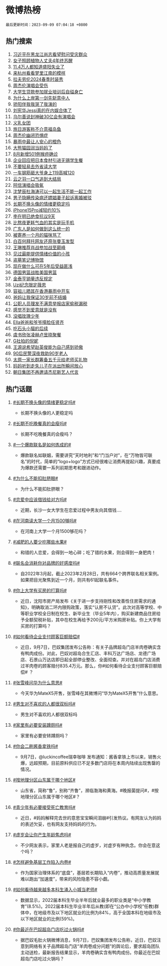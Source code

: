 # 微博热榜

`最后更新时间：2023-09-09 07:04:18 +0800`

## 热门搜索

1. [习近平在黑龙江尚志看望慰问受灾群众](https://m.weibo.cn/search?containerid=100103type%3D1%26t%3D10%26q%3D%23%E4%B9%A0%E8%BF%91%E5%B9%B3%E5%9C%A8%E9%BB%91%E9%BE%99%E6%B1%9F%E5%B0%9A%E5%BF%97%E7%9C%8B%E6%9C%9B%E6%85%B0%E9%97%AE%E5%8F%97%E7%81%BE%E7%BE%A4%E4%BC%97%23&stream_entry_id=51&isnewpage=1&extparam=seat%3D1%26stream_entry_id%3D51%26c_type%3D51%26dgr%3D0%26filter_type%3Drealtimehot%26cate%3D10103%26pos%3D0%26display_time%3D1694214256%26pre_seqid%3D1694214256165027229227)
1. [女子照顾植物人丈夫4年终苏醒](https://m.weibo.cn/search?containerid=100103type%3D1%26t%3D10%26q%3D%23%E5%A5%B3%E5%AD%90%E7%85%A7%E9%A1%BE%E6%A4%8D%E7%89%A9%E4%BA%BA%E4%B8%88%E5%A4%AB4%E5%B9%B4%E7%BB%88%E8%8B%8F%E9%86%92%23&stream_entry_id=31&isnewpage=1&extparam=seat%3D1%26flag%3D32768%26realpos%3D1%26c_type%3D31%26dgr%3D0%26band_rank%3D1%26cate%3D5001%26filter_type%3Drealtimehot%26stream_entry_id%3D31%26q%3D%2523%25E5%25A5%25B3%25E5%25AD%2590%25E7%2585%25A7%25E9%25A1%25BE%25E6%25A4%258D%25E7%2589%25A9%25E4%25BA%25BA%25E4%25B8%2588%25E5%25A4%25AB4%25E5%25B9%25B4%25E7%25BB%2588%25E8%258B%258F%25E9%2586%2592%2523%26pos%3D0%26lcate%3D5001%26display_time%3D1694214256%26pre_seqid%3D1694214256165027229227)
1. [11.4万人都知道盛阳失业了](https://m.weibo.cn/search?containerid=100103type%3D1%26t%3D10%26q%3D%2311.4%E4%B8%87%E4%BA%BA%E9%83%BD%E7%9F%A5%E9%81%93%E7%9B%9B%E9%98%B3%E5%A4%B1%E4%B8%9A%E4%BA%86%23&stream_entry_id=31&isnewpage=1&extparam=seat%3D1%26flag%3D0%26realpos%3D2%26c_type%3D31%26dgr%3D0%26band_rank%3D2%26cate%3D5001%26filter_type%3Drealtimehot%26stream_entry_id%3D31%26q%3D%252311.4%25E4%25B8%2587%25E4%25BA%25BA%25E9%2583%25BD%25E7%259F%25A5%25E9%2581%2593%25E7%259B%259B%25E9%2598%25B3%25E5%25A4%25B1%25E4%25B8%259A%25E4%25BA%2586%2523%26pos%3D1%26lcate%3D5001%26display_time%3D1694214256%26pre_seqid%3D1694214256165027229227)
1. [来杭州看看梦里江南的模样](https://m.weibo.cn/search?containerid=100103type%3D1%26t%3D10%26q%3D%23%E6%9D%A5%E6%9D%AD%E5%B7%9E%E7%9C%8B%E7%9C%8B%E6%A2%A6%E9%87%8C%E6%B1%9F%E5%8D%97%E7%9A%84%E6%A8%A1%E6%A0%B7%23&stream_entry_id=31&isnewpage=1&extparam=seat%3D1%26flag%3D0%26realpos%3D3%26c_type%3D31%26dgr%3D0%26band_rank%3D3%26cate%3D5001%26filter_type%3Drealtimehot%26stream_entry_id%3D31%26q%3D%2523%25E6%259D%25A5%25E6%259D%25AD%25E5%25B7%259E%25E7%259C%258B%25E7%259C%258B%25E6%25A2%25A6%25E9%2587%258C%25E6%25B1%259F%25E5%258D%2597%25E7%259A%2584%25E6%25A8%25A1%25E6%25A0%25B7%2523%26pos%3D2%26lcate%3D5001%26display_time%3D1694214256%26pre_seqid%3D1694214256165027229227)
1. [拉夫劳伦2024春季时装秀](https://m.weibo.cn/search?containerid=100103type%3D1%26t%3D10%26q%3D%23%E6%8B%89%E5%A4%AB%E5%8A%B3%E4%BC%A62024%E6%98%A5%E5%AD%A3%E6%97%B6%E8%A3%85%E7%A7%80%23&stream_entry_id=31&isnewpage=1&extparam=seat%3D1%26stream_entry_id%3D31%26c_type%3D31%26dgr%3D0%26band_rank%3D4%26cate%3D5001%26topic_ad%3D1%26lcate%3D5001%26filter_type%3Drealtimehot%26adid%3D202672%26pos%3D3%26q%3D%2523%25E6%258B%2589%25E5%25A4%25AB%25E5%258A%25B3%25E4%25BC%25A62024%25E6%2598%25A5%25E5%25AD%25A3%25E6%2597%25B6%25E8%25A3%2585%25E7%25A7%2580%2523%26is_ad_pos%3D1%26display_time%3D1694214256%26pre_seqid%3D1694214256165027229227)
1. [周杰伦演唱会受伤](https://m.weibo.cn/search?containerid=100103type%3D1%26t%3D10%26q%3D%23%E5%91%A8%E6%9D%B0%E4%BC%A6%E6%BC%94%E5%94%B1%E4%BC%9A%E5%8F%97%E4%BC%A4%23&stream_entry_id=31&isnewpage=1&extparam=seat%3D1%26flag%3D16%26realpos%3D4%26c_type%3D31%26dgr%3D0%26band_rank%3D4%26cate%3D5001%26filter_type%3Drealtimehot%26stream_entry_id%3D31%26q%3D%2523%25E5%2591%25A8%25E6%259D%25B0%25E4%25BC%25A6%25E6%25BC%2594%25E5%2594%25B1%25E4%25BC%259A%25E5%258F%2597%25E4%25BC%25A4%2523%26pos%3D4%26lcate%3D5001%26display_time%3D1694214256%26pre_seqid%3D1694214256165027229227)
1. [大学生贷款参加就业培训后自缢身亡](https://m.weibo.cn/search?containerid=100103type%3D1%26t%3D10%26q%3D%23%E5%A4%A7%E5%AD%A6%E7%94%9F%E8%B4%B7%E6%AC%BE%E5%8F%82%E5%8A%A0%E5%B0%B1%E4%B8%9A%E5%9F%B9%E8%AE%AD%E5%90%8E%E8%87%AA%E7%BC%A2%E8%BA%AB%E4%BA%A1%23&stream_entry_id=31&isnewpage=1&extparam=seat%3D1%26flag%3D2%26realpos%3D5%26c_type%3D31%26dgr%3D0%26band_rank%3D5%26cate%3D5001%26filter_type%3Drealtimehot%26stream_entry_id%3D31%26q%3D%2523%25E5%25A4%25A7%25E5%25AD%25A6%25E7%2594%259F%25E8%25B4%25B7%25E6%25AC%25BE%25E5%258F%2582%25E5%258A%25A0%25E5%25B0%25B1%25E4%25B8%259A%25E5%259F%25B9%25E8%25AE%25AD%25E5%2590%258E%25E8%2587%25AA%25E7%25BC%25A2%25E8%25BA%25AB%25E4%25BA%25A1%2523%26pos%3D5%26lcate%3D5001%26display_time%3D1694214256%26pre_seqid%3D1694214256165027229227)
1. [为什么上岸第一剑先斩意中人](https://m.weibo.cn/search?containerid=100103type%3D1%26t%3D10%26q%3D%23%E4%B8%BA%E4%BB%80%E4%B9%88%E4%B8%8A%E5%B2%B8%E7%AC%AC%E4%B8%80%E5%89%91%E5%85%88%E6%96%A9%E6%84%8F%E4%B8%AD%E4%BA%BA%23&stream_entry_id=31&isnewpage=1&extparam=seat%3D1%26flag%3D0%26realpos%3D6%26c_type%3D31%26dgr%3D0%26band_rank%3D6%26cate%3D5001%26filter_type%3Drealtimehot%26stream_entry_id%3D31%26q%3D%2523%25E4%25B8%25BA%25E4%25BB%2580%25E4%25B9%2588%25E4%25B8%258A%25E5%25B2%25B8%25E7%25AC%25AC%25E4%25B8%2580%25E5%2589%2591%25E5%2585%2588%25E6%2596%25A9%25E6%2584%258F%25E4%25B8%25AD%25E4%25BA%25BA%2523%26pos%3D6%26lcate%3D5001%26display_time%3D1694214256%26pre_seqid%3D1694214256165027229227)
1. [骄阳伴我我哭了我演的](https://m.weibo.cn/search?containerid=100103type%3D1%26t%3D10%26q%3D%23%E9%AA%84%E9%98%B3%E4%BC%B4%E6%88%91%E6%88%91%E5%93%AD%E4%BA%86%E6%88%91%E6%BC%94%E7%9A%84%23&stream_entry_id=31&isnewpage=1&extparam=seat%3D1%26flag%3D0%26realpos%3D7%26c_type%3D31%26dgr%3D0%26band_rank%3D7%26cate%3D5001%26filter_type%3Drealtimehot%26stream_entry_id%3D31%26q%3D%2523%25E9%25AA%2584%25E9%2598%25B3%25E4%25BC%25B4%25E6%2588%2591%25E6%2588%2591%25E5%2593%25AD%25E4%25BA%2586%25E6%2588%2591%25E6%25BC%2594%25E7%259A%2584%2523%26pos%3D7%26lcate%3D5001%26display_time%3D1694214256%26pre_seqid%3D1694214256165027229227)
1. [刘宪华Jessi真的在内娱合体了](https://m.weibo.cn/search?containerid=100103type%3D1%26t%3D10%26q%3D%23%E5%88%98%E5%AE%AA%E5%8D%8EJessi%E7%9C%9F%E7%9A%84%E5%9C%A8%E5%86%85%E5%A8%B1%E5%90%88%E4%BD%93%E4%BA%86%23&stream_entry_id=31&isnewpage=1&extparam=seat%3D1%26flag%3D0%26realpos%3D8%26c_type%3D31%26dgr%3D0%26band_rank%3D8%26cate%3D5001%26filter_type%3Drealtimehot%26stream_entry_id%3D31%26q%3D%2523%25E5%2588%2598%25E5%25AE%25AA%25E5%258D%258EJessi%25E7%259C%259F%25E7%259A%2584%25E5%259C%25A8%25E5%2586%2585%25E5%25A8%25B1%25E5%2590%2588%25E4%25BD%2593%25E4%25BA%2586%2523%26pos%3D8%26lcate%3D5001%26display_time%3D1694214256%26pre_seqid%3D1694214256165027229227)
1. [乌尔善说封神破30亿会有演唱会](https://m.weibo.cn/search?containerid=100103type%3D1%26t%3D10%26q%3D%23%E4%B9%8C%E5%B0%94%E5%96%84%E8%AF%B4%E5%B0%81%E7%A5%9E%E7%A0%B430%E4%BA%BF%E4%BC%9A%E6%9C%89%E6%BC%94%E5%94%B1%E4%BC%9A%23&stream_entry_id=31&isnewpage=1&extparam=seat%3D1%26flag%3D0%26realpos%3D9%26c_type%3D31%26dgr%3D0%26band_rank%3D9%26cate%3D5001%26filter_type%3Drealtimehot%26stream_entry_id%3D31%26q%3D%2523%25E4%25B9%258C%25E5%25B0%2594%25E5%2596%2584%25E8%25AF%25B4%25E5%25B0%2581%25E7%25A5%259E%25E7%25A0%25B430%25E4%25BA%25BF%25E4%25BC%259A%25E6%259C%2589%25E6%25BC%2594%25E5%2594%25B1%25E4%25BC%259A%2523%26pos%3D9%26lcate%3D5001%26display_time%3D1694214256%26pre_seqid%3D1694214256165027229227)
1. [义乳女团](https://m.weibo.cn/search?containerid=100103type%3D1%26t%3D10%26q%3D%E4%B9%89%E4%B9%B3%E5%A5%B3%E5%9B%A2&stream_entry_id=31&isnewpage=1&extparam=seat%3D1%26flag%3D0%26realpos%3D10%26c_type%3D31%26dgr%3D0%26band_rank%3D10%26cate%3D5001%26filter_type%3Drealtimehot%26stream_entry_id%3D31%26q%3D%25E4%25B9%2589%25E4%25B9%25B3%25E5%25A5%25B3%25E5%259B%25A2%26pos%3D10%26lcate%3D5001%26display_time%3D1694214256%26pre_seqid%3D1694214256165027229227)
1. [旅日游客称不介意福岛鱼](https://m.weibo.cn/search?containerid=100103type%3D1%26t%3D10%26q%3D%23%E6%97%85%E6%97%A5%E6%B8%B8%E5%AE%A2%E7%A7%B0%E4%B8%8D%E4%BB%8B%E6%84%8F%E7%A6%8F%E5%B2%9B%E9%B1%BC%23&stream_entry_id=31&isnewpage=1&extparam=seat%3D1%26flag%3D2%26realpos%3D11%26c_type%3D31%26dgr%3D0%26band_rank%3D11%26cate%3D5001%26filter_type%3Drealtimehot%26stream_entry_id%3D31%26q%3D%2523%25E6%2597%2585%25E6%2597%25A5%25E6%25B8%25B8%25E5%25AE%25A2%25E7%25A7%25B0%25E4%25B8%258D%25E4%25BB%258B%25E6%2584%258F%25E7%25A6%258F%25E5%25B2%259B%25E9%25B1%25BC%2523%26pos%3D11%26lcate%3D5001%26display_time%3D1694214256%26pre_seqid%3D1694214256165027229227)
1. [周杰伦幽闭恐惧症](https://m.weibo.cn/search?containerid=100103type%3D1%26t%3D10%26q%3D%E5%91%A8%E6%9D%B0%E4%BC%A6%E5%B9%BD%E9%97%AD%E6%81%90%E6%83%A7%E7%97%87&stream_entry_id=31&isnewpage=1&extparam=seat%3D1%26flag%3D0%26realpos%3D12%26c_type%3D31%26dgr%3D0%26band_rank%3D12%26cate%3D5001%26filter_type%3Drealtimehot%26stream_entry_id%3D31%26q%3D%25E5%2591%25A8%25E6%259D%25B0%25E4%25BC%25A6%25E5%25B9%25BD%25E9%2597%25AD%25E6%2581%2590%25E6%2583%25A7%25E7%2597%2587%26pos%3D12%26lcate%3D5001%26display_time%3D1694214256%26pre_seqid%3D1694214256165027229227)
1. [暴雨中最让人安心的橙色](https://m.weibo.cn/search?containerid=100103type%3D1%26t%3D10%26q%3D%23%E6%9A%B4%E9%9B%A8%E4%B8%AD%E6%9C%80%E8%AE%A9%E4%BA%BA%E5%AE%89%E5%BF%83%E7%9A%84%E6%A9%99%E8%89%B2%23&stream_entry_id=31&isnewpage=1&extparam=seat%3D1%26flag%3D32768%26realpos%3D13%26c_type%3D31%26dgr%3D0%26band_rank%3D13%26cate%3D5001%26filter_type%3Drealtimehot%26stream_entry_id%3D31%26q%3D%2523%25E6%259A%25B4%25E9%259B%25A8%25E4%25B8%25AD%25E6%259C%2580%25E8%25AE%25A9%25E4%25BA%25BA%25E5%25AE%2589%25E5%25BF%2583%25E7%259A%2584%25E6%25A9%2599%25E8%2589%25B2%2523%26pos%3D13%26lcate%3D5001%26display_time%3D1694214256%26pre_seqid%3D1694214256165027229227)
1. [大熊猫园润当妈妈了](https://m.weibo.cn/search?containerid=100103type%3D1%26t%3D10%26q%3D%23%E5%A4%A7%E7%86%8A%E7%8C%AB%E5%9B%AD%E6%B6%A6%E5%BD%93%E5%A6%88%E5%A6%88%E4%BA%86%23&stream_entry_id=31&isnewpage=1&extparam=seat%3D1%26flag%3D0%26realpos%3D14%26c_type%3D31%26dgr%3D0%26band_rank%3D14%26cate%3D5001%26filter_type%3Drealtimehot%26stream_entry_id%3D31%26q%3D%2523%25E5%25A4%25A7%25E7%2586%258A%25E7%258C%25AB%25E5%259B%25AD%25E6%25B6%25A6%25E5%25BD%2593%25E5%25A6%2588%25E5%25A6%2588%25E4%25BA%2586%2523%26pos%3D14%26lcate%3D5001%26display_time%3D1694214256%26pre_seqid%3D1694214256165027229227)
1. [8月新增501例猴痘确诊](https://m.weibo.cn/search?containerid=100103type%3D1%26t%3D10%26q%3D%238%E6%9C%88%E6%96%B0%E5%A2%9E501%E4%BE%8B%E7%8C%B4%E7%97%98%E7%A1%AE%E8%AF%8A%23&stream_entry_id=31&isnewpage=1&extparam=seat%3D1%26flag%3D0%26realpos%3D15%26c_type%3D31%26dgr%3D0%26band_rank%3D15%26cate%3D5001%26filter_type%3Drealtimehot%26stream_entry_id%3D31%26q%3D%25238%25E6%259C%2588%25E6%2596%25B0%25E5%25A2%259E501%25E4%25BE%258B%25E7%258C%25B4%25E7%2597%2598%25E7%25A1%25AE%25E8%25AF%258A%2523%26pos%3D15%26lcate%3D5001%26display_time%3D1694214256%26pre_seqid%3D1694214256165027229227)
1. [企业回应把日本食材引进无锡学生餐](https://m.weibo.cn/search?containerid=100103type%3D1%26t%3D10%26q%3D%23%E4%BC%81%E4%B8%9A%E5%9B%9E%E5%BA%94%E6%8A%8A%E6%97%A5%E6%9C%AC%E9%A3%9F%E6%9D%90%E5%BC%95%E8%BF%9B%E6%97%A0%E9%94%A1%E5%AD%A6%E7%94%9F%E9%A4%90%23&stream_entry_id=31&isnewpage=1&extparam=seat%3D1%26flag%3D0%26realpos%3D16%26c_type%3D31%26dgr%3D0%26band_rank%3D16%26cate%3D5001%26filter_type%3Drealtimehot%26stream_entry_id%3D31%26q%3D%2523%25E4%25BC%2581%25E4%25B8%259A%25E5%259B%259E%25E5%25BA%2594%25E6%258A%258A%25E6%2597%25A5%25E6%259C%25AC%25E9%25A3%259F%25E6%259D%2590%25E5%25BC%2595%25E8%25BF%259B%25E6%2597%25A0%25E9%2594%25A1%25E5%25AD%25A6%25E7%2594%259F%25E9%25A4%2590%2523%26pos%3D16%26lcate%3D5001%26display_time%3D1694214256%26pre_seqid%3D1694214256165027229227)
1. [不要轻易去外省读大学](https://m.weibo.cn/search?containerid=100103type%3D1%26t%3D10%26q%3D%23%E4%B8%8D%E8%A6%81%E8%BD%BB%E6%98%93%E5%8E%BB%E5%A4%96%E7%9C%81%E8%AF%BB%E5%A4%A7%E5%AD%A6%23&stream_entry_id=31&isnewpage=1&extparam=seat%3D1%26flag%3D0%26realpos%3D17%26c_type%3D31%26dgr%3D0%26band_rank%3D17%26cate%3D5001%26filter_type%3Drealtimehot%26stream_entry_id%3D31%26q%3D%2523%25E4%25B8%258D%25E8%25A6%2581%25E8%25BD%25BB%25E6%2598%2593%25E5%258E%25BB%25E5%25A4%2596%25E7%259C%2581%25E8%25AF%25BB%25E5%25A4%25A7%25E5%25AD%25A6%2523%26pos%3D17%26lcate%3D5001%26display_time%3D1694214256%26pre_seqid%3D1694214256165027229227)
1. [一车钢筋砸大爷身上119高喊120](https://m.weibo.cn/search?containerid=100103type%3D1%26t%3D10%26q%3D%23%E4%B8%80%E8%BD%A6%E9%92%A2%E7%AD%8B%E7%A0%B8%E5%A4%A7%E7%88%B7%E8%BA%AB%E4%B8%8A119%E9%AB%98%E5%96%8A120%23&stream_entry_id=31&isnewpage=1&extparam=seat%3D1%26flag%3D32768%26realpos%3D18%26c_type%3D31%26dgr%3D0%26band_rank%3D18%26cate%3D5001%26filter_type%3Drealtimehot%26stream_entry_id%3D31%26q%3D%2523%25E4%25B8%2580%25E8%25BD%25A6%25E9%2592%25A2%25E7%25AD%258B%25E7%25A0%25B8%25E5%25A4%25A7%25E7%2588%25B7%25E8%25BA%25AB%25E4%25B8%258A119%25E9%25AB%2598%25E5%2596%258A120%2523%26pos%3D18%26lcate%3D5001%26display_time%3D1694214256%26pre_seqid%3D1694214256165027229227)
1. [云之羽一口气追到大结局](https://m.weibo.cn/search?containerid=100103type%3D1%26t%3D10%26q%3D%23%E4%BA%91%E4%B9%8B%E7%BE%BD%E4%B8%80%E5%8F%A3%E6%B0%94%E8%BF%BD%E5%88%B0%E5%A4%A7%E7%BB%93%E5%B1%80%23&stream_entry_id=31&isnewpage=1&extparam=seat%3D1%26flag%3D0%26realpos%3D19%26c_type%3D31%26dgr%3D0%26band_rank%3D19%26cate%3D5001%26filter_type%3Drealtimehot%26stream_entry_id%3D31%26q%3D%2523%25E4%25BA%2591%25E4%25B9%258B%25E7%25BE%25BD%25E4%25B8%2580%25E5%258F%25A3%25E6%25B0%2594%25E8%25BF%25BD%25E5%2588%25B0%25E5%25A4%25A7%25E7%25BB%2593%25E5%25B1%2580%2523%26pos%3D19%26lcate%3D5001%26display_time%3D1694214256%26pre_seqid%3D1694214256165027229227)
1. [阿信演唱会吸氧](https://m.weibo.cn/search?containerid=100103type%3D1%26t%3D10%26q%3D%23%E9%98%BF%E4%BF%A1%E6%BC%94%E5%94%B1%E4%BC%9A%E5%90%B8%E6%B0%A7%23&stream_entry_id=31&isnewpage=1&extparam=seat%3D1%26flag%3D0%26realpos%3D20%26c_type%3D31%26dgr%3D0%26band_rank%3D20%26cate%3D5001%26filter_type%3Drealtimehot%26stream_entry_id%3D31%26q%3D%2523%25E9%2598%25BF%25E4%25BF%25A1%25E6%25BC%2594%25E5%2594%25B1%25E4%25BC%259A%25E5%2590%25B8%25E6%25B0%25A7%2523%26pos%3D20%26lcate%3D5001%26display_time%3D1694214256%26pre_seqid%3D1694214256165027229227)
1. [沈梦辰杜海涛可以一起生活不能一起工作](https://m.weibo.cn/search?containerid=100103type%3D1%26t%3D10%26q%3D%23%E6%B2%88%E6%A2%A6%E8%BE%B0%E6%9D%9C%E6%B5%B7%E6%B6%9B%E5%8F%AF%E4%BB%A5%E4%B8%80%E8%B5%B7%E7%94%9F%E6%B4%BB%E4%B8%8D%E8%83%BD%E4%B8%80%E8%B5%B7%E5%B7%A5%E4%BD%9C%23&stream_entry_id=31&isnewpage=1&extparam=seat%3D1%26flag%3D2%26realpos%3D21%26c_type%3D31%26dgr%3D0%26band_rank%3D21%26cate%3D5001%26filter_type%3Drealtimehot%26stream_entry_id%3D31%26q%3D%2523%25E6%25B2%2588%25E6%25A2%25A6%25E8%25BE%25B0%25E6%259D%259C%25E6%25B5%25B7%25E6%25B6%259B%25E5%258F%25AF%25E4%25BB%25A5%25E4%25B8%2580%25E8%25B5%25B7%25E7%2594%259F%25E6%25B4%25BB%25E4%25B8%258D%25E8%2583%25BD%25E4%25B8%2580%25E8%25B5%25B7%25E5%25B7%25A5%25E4%25BD%259C%2523%26pos%3D21%26lcate%3D5001%26display_time%3D1694214256%26pre_seqid%3D1694214256165027229227)
1. [男子隐瞒传染病还嫖娼妻子起诉离婚被驳](https://m.weibo.cn/search?containerid=100103type%3D1%26t%3D10%26q%3D%23%E7%94%B7%E5%AD%90%E9%9A%90%E7%9E%92%E4%BC%A0%E6%9F%93%E7%97%85%E8%BF%98%E5%AB%96%E5%A8%BC%E5%A6%BB%E5%AD%90%E8%B5%B7%E8%AF%89%E7%A6%BB%E5%A9%9A%E8%A2%AB%E9%A9%B3%23&stream_entry_id=31&isnewpage=1&extparam=seat%3D1%26flag%3D0%26realpos%3D22%26c_type%3D31%26dgr%3D0%26band_rank%3D22%26cate%3D5001%26filter_type%3Drealtimehot%26stream_entry_id%3D31%26q%3D%2523%25E7%2594%25B7%25E5%25AD%2590%25E9%259A%2590%25E7%259E%2592%25E4%25BC%25A0%25E6%259F%2593%25E7%2597%2585%25E8%25BF%2598%25E5%25AB%2596%25E5%25A8%25BC%25E5%25A6%25BB%25E5%25AD%2590%25E8%25B5%25B7%25E8%25AF%2589%25E7%25A6%25BB%25E5%25A9%259A%25E8%25A2%25AB%25E9%25A9%25B3%2523%26pos%3D22%26lcate%3D5001%26display_time%3D1694214256%26pre_seqid%3D1694214256165027229227)
1. [长期不换头像的情绪更稳定吗](https://m.weibo.cn/search?containerid=100103type%3D1%26t%3D10%26q%3D%23%E9%95%BF%E6%9C%9F%E4%B8%8D%E6%8D%A2%E5%A4%B4%E5%83%8F%E7%9A%84%E6%83%85%E7%BB%AA%E6%9B%B4%E7%A8%B3%E5%AE%9A%E5%90%97%23&stream_entry_id=31&isnewpage=1&extparam=seat%3D1%26flag%3D0%26realpos%3D23%26c_type%3D31%26dgr%3D0%26band_rank%3D23%26cate%3D5001%26filter_type%3Drealtimehot%26stream_entry_id%3D31%26q%3D%2523%25E9%2595%25BF%25E6%259C%259F%25E4%25B8%258D%25E6%258D%25A2%25E5%25A4%25B4%25E5%2583%258F%25E7%259A%2584%25E6%2583%2585%25E7%25BB%25AA%25E6%259B%25B4%25E7%25A8%25B3%25E5%25AE%259A%25E5%2590%2597%2523%26pos%3D23%26lcate%3D5001%26display_time%3D1694214256%26pre_seqid%3D1694214256165027229227)
1. [iPhone15Pro减轻约10%](https://m.weibo.cn/search?containerid=100103type%3D1%26t%3D10%26q%3D%23iPhone15Pro%E5%87%8F%E8%BD%BB%E7%BA%A610%25%23&stream_entry_id=31&isnewpage=1&extparam=seat%3D1%26flag%3D0%26realpos%3D24%26c_type%3D31%26dgr%3D0%26band_rank%3D24%26cate%3D5001%26filter_type%3Drealtimehot%26stream_entry_id%3D31%26q%3D%2523iPhone15Pro%25E5%2587%258F%25E8%25BD%25BB%25E7%25BA%25A610%2525%2523%26pos%3D24%26lcate%3D5001%26display_time%3D1694214256%26pre_seqid%3D1694214256165027229227)
1. [李在明已绝食抗议9天](https://m.weibo.cn/search?containerid=100103type%3D1%26t%3D10%26q%3D%23%E6%9D%8E%E5%9C%A8%E6%98%8E%E5%B7%B2%E7%BB%9D%E9%A3%9F%E6%8A%97%E8%AE%AE9%E5%A4%A9%23&stream_entry_id=31&isnewpage=1&extparam=seat%3D1%26flag%3D0%26realpos%3D25%26c_type%3D31%26dgr%3D0%26band_rank%3D25%26cate%3D5001%26filter_type%3Drealtimehot%26stream_entry_id%3D31%26q%3D%2523%25E6%259D%258E%25E5%259C%25A8%25E6%2598%258E%25E5%25B7%25B2%25E7%25BB%259D%25E9%25A3%259F%25E6%258A%2597%25E8%25AE%25AE9%25E5%25A4%25A9%2523%26pos%3D25%26lcate%3D5001%26display_time%3D1694214256%26pre_seqid%3D1694214256165027229227)
1. [比熬夜更耗气血的其实是玩手机](https://m.weibo.cn/search?containerid=100103type%3D1%26t%3D10%26q%3D%23%E6%AF%94%E7%86%AC%E5%A4%9C%E6%9B%B4%E8%80%97%E6%B0%94%E8%A1%80%E7%9A%84%E5%85%B6%E5%AE%9E%E6%98%AF%E7%8E%A9%E6%89%8B%E6%9C%BA%23&stream_entry_id=31&isnewpage=1&extparam=seat%3D1%26flag%3D0%26realpos%3D26%26c_type%3D31%26dgr%3D0%26band_rank%3D26%26cate%3D5001%26filter_type%3Drealtimehot%26stream_entry_id%3D31%26q%3D%2523%25E6%25AF%2594%25E7%2586%25AC%25E5%25A4%259C%25E6%259B%25B4%25E8%2580%2597%25E6%25B0%2594%25E8%25A1%2580%25E7%259A%2584%25E5%2585%25B6%25E5%25AE%259E%25E6%2598%25AF%25E7%258E%25A9%25E6%2589%258B%25E6%259C%25BA%2523%26pos%3D26%26lcate%3D5001%26display_time%3D1694214256%26pre_seqid%3D1694214256165027229227)
1. [广东人是如何做到这么统一的](https://m.weibo.cn/search?containerid=100103type%3D1%26t%3D10%26q%3D%E5%B9%BF%E4%B8%9C%E4%BA%BA%E6%98%AF%E5%A6%82%E4%BD%95%E5%81%9A%E5%88%B0%E8%BF%99%E4%B9%88%E7%BB%9F%E4%B8%80%E7%9A%84&stream_entry_id=31&isnewpage=1&extparam=seat%3D1%26flag%3D0%26realpos%3D27%26c_type%3D31%26dgr%3D0%26band_rank%3D27%26cate%3D5001%26filter_type%3Drealtimehot%26stream_entry_id%3D31%26q%3D%25E5%25B9%25BF%25E4%25B8%259C%25E4%25BA%25BA%25E6%2598%25AF%25E5%25A6%2582%25E4%25BD%2595%25E5%2581%259A%25E5%2588%25B0%25E8%25BF%2599%25E4%25B9%2588%25E7%25BB%259F%25E4%25B8%2580%25E7%259A%2584%26pos%3D27%26lcate%3D5001%26display_time%3D1694214256%26pre_seqid%3D1694214256165027229227)
1. [被寄养一个月的猫咪骂了](https://m.weibo.cn/search?containerid=100103type%3D1%26t%3D10%26q%3D%E8%A2%AB%E5%AF%84%E5%85%BB%E4%B8%80%E4%B8%AA%E6%9C%88%E7%9A%84%E7%8C%AB%E5%92%AA%E9%AA%82%E4%BA%86&stream_entry_id=31&isnewpage=1&extparam=seat%3D1%26flag%3D0%26realpos%3D28%26c_type%3D31%26dgr%3D0%26band_rank%3D28%26cate%3D5001%26filter_type%3Drealtimehot%26stream_entry_id%3D31%26q%3D%25E8%25A2%25AB%25E5%25AF%2584%25E5%2585%25BB%25E4%25B8%2580%25E4%25B8%25AA%25E6%259C%2588%25E7%259A%2584%25E7%258C%25AB%25E5%2592%25AA%25E9%25AA%2582%25E4%25BA%2586%26pos%3D28%26lcate%3D5001%26display_time%3D1694214256%26pre_seqid%3D1694214256165027229227)
1. [白百何拜托网友还原张曼玉发型](https://m.weibo.cn/search?containerid=100103type%3D1%26t%3D10%26q%3D%23%E7%99%BD%E7%99%BE%E4%BD%95%E6%8B%9C%E6%89%98%E7%BD%91%E5%8F%8B%E8%BF%98%E5%8E%9F%E5%BC%A0%E6%9B%BC%E7%8E%89%E5%8F%91%E5%9E%8B%23&stream_entry_id=31&isnewpage=1&extparam=seat%3D1%26flag%3D0%26realpos%3D29%26c_type%3D31%26dgr%3D0%26band_rank%3D29%26cate%3D5001%26filter_type%3Drealtimehot%26stream_entry_id%3D31%26q%3D%2523%25E7%2599%25BD%25E7%2599%25BE%25E4%25BD%2595%25E6%258B%259C%25E6%2589%2598%25E7%25BD%2591%25E5%258F%258B%25E8%25BF%2598%25E5%258E%259F%25E5%25BC%25A0%25E6%259B%25BC%25E7%258E%2589%25E5%258F%2591%25E5%259E%258B%2523%26pos%3D29%26lcate%3D5001%26display_time%3D1694214256%26pre_seqid%3D1694214256165027229227)
1. [王琳推荐肖战参加战至巅峰](https://m.weibo.cn/search?containerid=100103type%3D1%26t%3D10%26q%3D%23%E7%8E%8B%E7%90%B3%E6%8E%A8%E8%8D%90%E8%82%96%E6%88%98%E5%8F%82%E5%8A%A0%E6%88%98%E8%87%B3%E5%B7%85%E5%B3%B0%23&stream_entry_id=31&isnewpage=1&extparam=seat%3D1%26flag%3D0%26realpos%3D30%26c_type%3D31%26dgr%3D0%26band_rank%3D30%26cate%3D5001%26filter_type%3Drealtimehot%26stream_entry_id%3D31%26q%3D%2523%25E7%258E%258B%25E7%2590%25B3%25E6%258E%25A8%25E8%258D%2590%25E8%2582%2596%25E6%2588%2598%25E5%258F%2582%25E5%258A%25A0%25E6%2588%2598%25E8%2587%25B3%25E5%25B7%2585%25E5%25B3%25B0%2523%26pos%3D30%26lcate%3D5001%26display_time%3D1694214256%26pre_seqid%3D1694214256165027229227)
1. [见过最能提供情绪价值的小孩](https://m.weibo.cn/search?containerid=100103type%3D1%26t%3D10%26q%3D%E8%A7%81%E8%BF%87%E6%9C%80%E8%83%BD%E6%8F%90%E4%BE%9B%E6%83%85%E7%BB%AA%E4%BB%B7%E5%80%BC%E7%9A%84%E5%B0%8F%E5%AD%A9&stream_entry_id=31&isnewpage=1&extparam=seat%3D1%26flag%3D1%26realpos%3D31%26c_type%3D31%26dgr%3D0%26band_rank%3D31%26cate%3D5001%26filter_type%3Drealtimehot%26stream_entry_id%3D31%26q%3D%25E8%25A7%2581%25E8%25BF%2587%25E6%259C%2580%25E8%2583%25BD%25E6%258F%2590%25E4%25BE%259B%25E6%2583%2585%25E7%25BB%25AA%25E4%25BB%25B7%25E5%2580%25BC%25E7%259A%2584%25E5%25B0%258F%25E5%25AD%25A9%26pos%3D31%26lcate%3D5001%26display_time%3D1694214256%26pre_seqid%3D1694214256165027229227)
1. [盗墓笔记博物馆](https://m.weibo.cn/search?containerid=100103type%3D1%26t%3D10%26q%3D%E7%9B%97%E5%A2%93%E7%AC%94%E8%AE%B0%E5%8D%9A%E7%89%A9%E9%A6%86&stream_entry_id=31&isnewpage=1&extparam=seat%3D1%26flag%3D1%26realpos%3D32%26c_type%3D31%26dgr%3D0%26band_rank%3D32%26cate%3D5001%26filter_type%3Drealtimehot%26stream_entry_id%3D31%26q%3D%25E7%259B%2597%25E5%25A2%2593%25E7%25AC%2594%25E8%25AE%25B0%25E5%258D%259A%25E7%2589%25A9%25E9%25A6%2586%26pos%3D32%26lcate%3D5001%26display_time%3D1694214256%26pre_seqid%3D1694214256165027229227)
1. [现在做什么可在5年后受益匪浅](https://m.weibo.cn/search?containerid=100103type%3D1%26t%3D10%26q%3D%E7%8E%B0%E5%9C%A8%E5%81%9A%E4%BB%80%E4%B9%88%E5%8F%AF%E5%9C%A85%E5%B9%B4%E5%90%8E%E5%8F%97%E7%9B%8A%E5%8C%AA%E6%B5%85&stream_entry_id=31&isnewpage=1&extparam=seat%3D1%26flag%3D0%26realpos%3D33%26c_type%3D31%26dgr%3D0%26band_rank%3D33%26cate%3D5001%26filter_type%3Drealtimehot%26stream_entry_id%3D31%26q%3D%25E7%258E%25B0%25E5%259C%25A8%25E5%2581%259A%25E4%25BB%2580%25E4%25B9%2588%25E5%258F%25AF%25E5%259C%25A85%25E5%25B9%25B4%25E5%2590%258E%25E5%258F%2597%25E7%259B%258A%25E5%258C%25AA%25E6%25B5%2585%26pos%3D33%26lcate%3D5001%26display_time%3D1694214256%26pre_seqid%3D1694214256165027229227)
1. [德国男篮战胜美国男篮](https://m.weibo.cn/search?containerid=100103type%3D1%26t%3D10%26q%3D%23%E5%BE%B7%E5%9B%BD%E7%94%B7%E7%AF%AE%E6%88%98%E8%83%9C%E7%BE%8E%E5%9B%BD%E7%94%B7%E7%AF%AE%23&stream_entry_id=31&isnewpage=1&extparam=seat%3D1%26flag%3D0%26realpos%3D34%26c_type%3D31%26dgr%3D0%26band_rank%3D34%26cate%3D5001%26filter_type%3Drealtimehot%26stream_entry_id%3D31%26q%3D%2523%25E5%25BE%25B7%25E5%259B%25BD%25E7%2594%25B7%25E7%25AF%25AE%25E6%2588%2598%25E8%2583%259C%25E7%25BE%258E%25E5%259B%25BD%25E7%2594%25B7%25E7%25AF%25AE%2523%26pos%3D34%26lcate%3D5001%26display_time%3D1694214256%26pre_seqid%3D1694214256165027229227)
1. [金泰亨销量违反规定](https://m.weibo.cn/search?containerid=100103type%3D1%26t%3D10%26q%3D%23%E9%87%91%E6%B3%B0%E4%BA%A8%E9%94%80%E9%87%8F%E8%BF%9D%E5%8F%8D%E8%A7%84%E5%AE%9A%23&stream_entry_id=31&isnewpage=1&extparam=seat%3D1%26flag%3D0%26realpos%3D35%26c_type%3D31%26dgr%3D0%26band_rank%3D35%26cate%3D5001%26filter_type%3Drealtimehot%26stream_entry_id%3D31%26q%3D%2523%25E9%2587%2591%25E6%25B3%25B0%25E4%25BA%25A8%25E9%2594%2580%25E9%2587%258F%25E8%25BF%259D%25E5%258F%258D%25E8%25A7%2584%25E5%25AE%259A%2523%26pos%3D35%26lcate%3D5001%26display_time%3D1694214256%26pre_seqid%3D1694214256165027229227)
1. [Uzi纪念限定薇恩](https://m.weibo.cn/search?containerid=100103type%3D1%26t%3D10%26q%3D%23Uzi%E7%BA%AA%E5%BF%B5%E9%99%90%E5%AE%9A%E8%96%87%E6%81%A9%23&stream_entry_id=31&isnewpage=1&extparam=seat%3D1%26flag%3D0%26realpos%3D36%26c_type%3D31%26dgr%3D0%26band_rank%3D36%26cate%3D5001%26filter_type%3Drealtimehot%26stream_entry_id%3D31%26q%3D%2523Uzi%25E7%25BA%25AA%25E5%25BF%25B5%25E9%2599%2590%25E5%25AE%259A%25E8%2596%2587%25E6%2581%25A9%2523%26pos%3D36%26lcate%3D5001%26display_time%3D1694214256%26pre_seqid%3D1694214256165027229227)
1. [容祖儿晒其在香港暴雨中开车](https://m.weibo.cn/search?containerid=100103type%3D1%26t%3D10%26q%3D%23%E5%AE%B9%E7%A5%96%E5%84%BF%E6%99%92%E5%85%B6%E5%9C%A8%E9%A6%99%E6%B8%AF%E6%9A%B4%E9%9B%A8%E4%B8%AD%E5%BC%80%E8%BD%A6%23&stream_entry_id=31&isnewpage=1&extparam=seat%3D1%26flag%3D0%26realpos%3D37%26c_type%3D31%26dgr%3D0%26band_rank%3D37%26cate%3D5001%26filter_type%3Drealtimehot%26stream_entry_id%3D31%26q%3D%2523%25E5%25AE%25B9%25E7%25A5%2596%25E5%2584%25BF%25E6%2599%2592%25E5%2585%25B6%25E5%259C%25A8%25E9%25A6%2599%25E6%25B8%25AF%25E6%259A%25B4%25E9%259B%25A8%25E4%25B8%25AD%25E5%25BC%2580%25E8%25BD%25A6%2523%26pos%3D37%26lcate%3D5001%26display_time%3D1694214256%26pre_seqid%3D1694214256165027229227)
1. [爸妈让我保证30岁前不结婚](https://m.weibo.cn/search?containerid=100103type%3D1%26t%3D10%26q%3D%23%E7%88%B8%E5%A6%88%E8%AE%A9%E6%88%91%E4%BF%9D%E8%AF%8130%E5%B2%81%E5%89%8D%E4%B8%8D%E7%BB%93%E5%A9%9A%23&stream_entry_id=31&isnewpage=1&extparam=seat%3D1%26flag%3D0%26realpos%3D38%26c_type%3D31%26dgr%3D0%26band_rank%3D38%26cate%3D5001%26filter_type%3Drealtimehot%26stream_entry_id%3D31%26q%3D%2523%25E7%2588%25B8%25E5%25A6%2588%25E8%25AE%25A9%25E6%2588%2591%25E4%25BF%259D%25E8%25AF%258130%25E5%25B2%2581%25E5%2589%258D%25E4%25B8%258D%25E7%25BB%2593%25E5%25A9%259A%2523%26pos%3D38%26lcate%3D5001%26display_time%3D1694214256%26pre_seqid%3D1694214256165027229227)
1. [公职人员理发不满意举报店家偷税漏税](https://m.weibo.cn/search?containerid=100103type%3D1%26t%3D10%26q%3D%23%E5%85%AC%E8%81%8C%E4%BA%BA%E5%91%98%E7%90%86%E5%8F%91%E4%B8%8D%E6%BB%A1%E6%84%8F%E4%B8%BE%E6%8A%A5%E5%BA%97%E5%AE%B6%E5%81%B7%E7%A8%8E%E6%BC%8F%E7%A8%8E%23&stream_entry_id=31&isnewpage=1&extparam=seat%3D1%26flag%3D1%26realpos%3D39%26c_type%3D31%26dgr%3D0%26band_rank%3D39%26cate%3D5001%26filter_type%3Drealtimehot%26stream_entry_id%3D31%26q%3D%2523%25E5%2585%25AC%25E8%2581%258C%25E4%25BA%25BA%25E5%2591%2598%25E7%2590%2586%25E5%258F%2591%25E4%25B8%258D%25E6%25BB%25A1%25E6%2584%258F%25E4%25B8%25BE%25E6%258A%25A5%25E5%25BA%2597%25E5%25AE%25B6%25E5%2581%25B7%25E7%25A8%258E%25E6%25BC%258F%25E7%25A8%258E%2523%26pos%3D39%26lcate%3D5001%26display_time%3D1694214256%26pre_seqid%3D1694214256165027229227)
1. [感觉不到爱意就是没有](https://m.weibo.cn/search?containerid=100103type%3D1%26t%3D10%26q%3D%E6%84%9F%E8%A7%89%E4%B8%8D%E5%88%B0%E7%88%B1%E6%84%8F%E5%B0%B1%E6%98%AF%E6%B2%A1%E6%9C%89&stream_entry_id=31&isnewpage=1&extparam=seat%3D1%26flag%3D0%26realpos%3D40%26c_type%3D31%26dgr%3D0%26band_rank%3D40%26cate%3D5001%26filter_type%3Drealtimehot%26stream_entry_id%3D31%26q%3D%25E6%2584%259F%25E8%25A7%2589%25E4%25B8%258D%25E5%2588%25B0%25E7%2588%25B1%25E6%2584%258F%25E5%25B0%25B1%25E6%2598%25AF%25E6%25B2%25A1%25E6%259C%2589%26pos%3D40%26lcate%3D5001%26display_time%3D1694214256%26pre_seqid%3D1694214256165027229227)
1. [没唱玫瑰少年](https://m.weibo.cn/search?containerid=100103type%3D1%26t%3D10%26q%3D%E6%B2%A1%E5%94%B1%E7%8E%AB%E7%91%B0%E5%B0%91%E5%B9%B4&stream_entry_id=31&isnewpage=1&extparam=seat%3D1%26flag%3D0%26realpos%3D41%26c_type%3D31%26dgr%3D0%26band_rank%3D41%26cate%3D5001%26filter_type%3Drealtimehot%26stream_entry_id%3D31%26q%3D%25E6%25B2%25A1%25E5%2594%25B1%25E7%258E%25AB%25E7%2591%25B0%25E5%25B0%2591%25E5%25B9%25B4%26pos%3D41%26lcate%3D5001%26display_time%3D1694214256%26pre_seqid%3D1694214256165027229227)
1. [Ella爸爸和爷爷撞脸任贤齐](https://m.weibo.cn/search?containerid=100103type%3D1%26t%3D10%26q%3D%23Ella%E7%88%B8%E7%88%B8%E5%92%8C%E7%88%B7%E7%88%B7%E6%92%9E%E8%84%B8%E4%BB%BB%E8%B4%A4%E9%BD%90%23&stream_entry_id=31&isnewpage=1&extparam=seat%3D1%26flag%3D0%26realpos%3D42%26c_type%3D31%26dgr%3D0%26band_rank%3D42%26cate%3D5001%26filter_type%3Drealtimehot%26stream_entry_id%3D31%26q%3D%2523Ella%25E7%2588%25B8%25E7%2588%25B8%25E5%2592%258C%25E7%2588%25B7%25E7%2588%25B7%25E6%2592%259E%25E8%2584%25B8%25E4%25BB%25BB%25E8%25B4%25A4%25E9%25BD%2590%2523%26pos%3D42%26lcate%3D5001%26display_time%3D1694214256%26pre_seqid%3D1694214256165027229227)
1. [吃石头小猫的后续](https://m.weibo.cn/search?containerid=100103type%3D1%26t%3D10%26q%3D%23%E5%90%83%E7%9F%B3%E5%A4%B4%E5%B0%8F%E7%8C%AB%E7%9A%84%E5%90%8E%E7%BB%AD%23&stream_entry_id=31&isnewpage=1&extparam=seat%3D1%26flag%3D0%26realpos%3D43%26c_type%3D31%26dgr%3D0%26band_rank%3D43%26cate%3D5001%26filter_type%3Drealtimehot%26stream_entry_id%3D31%26q%3D%2523%25E5%2590%2583%25E7%259F%25B3%25E5%25A4%25B4%25E5%25B0%258F%25E7%258C%25AB%25E7%259A%2584%25E5%2590%258E%25E7%25BB%25AD%2523%26pos%3D43%26lcate%3D5001%26display_time%3D1694214256%26pre_seqid%3D1694214256165027229227)
1. [虞书欣张凌赫卢昱晓聚餐](https://m.weibo.cn/search?containerid=100103type%3D1%26t%3D10%26q%3D%23%E8%99%9E%E4%B9%A6%E6%AC%A3%E5%BC%A0%E5%87%8C%E8%B5%AB%E5%8D%A2%E6%98%B1%E6%99%93%E8%81%9A%E9%A4%90%23&stream_entry_id=31&isnewpage=1&extparam=seat%3D1%26flag%3D0%26realpos%3D44%26c_type%3D31%26dgr%3D0%26band_rank%3D44%26cate%3D5001%26filter_type%3Drealtimehot%26stream_entry_id%3D31%26q%3D%2523%25E8%2599%259E%25E4%25B9%25A6%25E6%25AC%25A3%25E5%25BC%25A0%25E5%2587%258C%25E8%25B5%25AB%25E5%258D%25A2%25E6%2598%25B1%25E6%2599%2593%25E8%2581%259A%25E9%25A4%2590%2523%26pos%3D44%26lcate%3D5001%26display_time%3D1694214256%26pre_seqid%3D1694214256165027229227)
1. [G社拍的倪妮](https://m.weibo.cn/search?containerid=100103type%3D1%26t%3D10%26q%3D%23G%E7%A4%BE%E6%8B%8D%E7%9A%84%E5%80%AA%E5%A6%AE%23&stream_entry_id=31&isnewpage=1&extparam=seat%3D1%26flag%3D0%26realpos%3D45%26c_type%3D31%26dgr%3D0%26band_rank%3D45%26cate%3D5001%26filter_type%3Drealtimehot%26stream_entry_id%3D31%26q%3D%2523G%25E7%25A4%25BE%25E6%258B%258D%25E7%259A%2584%25E5%2580%25AA%25E5%25A6%25AE%2523%26pos%3D45%26lcate%3D5001%26display_time%3D1694214256%26pre_seqid%3D1694214256165027229227)
1. [王源说希望赵英俊能为自己感到骄傲](https://m.weibo.cn/search?containerid=100103type%3D1%26t%3D10%26q%3D%23%E7%8E%8B%E6%BA%90%E8%AF%B4%E5%B8%8C%E6%9C%9B%E8%B5%B5%E8%8B%B1%E4%BF%8A%E8%83%BD%E4%B8%BA%E8%87%AA%E5%B7%B1%E6%84%9F%E5%88%B0%E9%AA%84%E5%82%B2%23&stream_entry_id=31&isnewpage=1&extparam=seat%3D1%26flag%3D0%26realpos%3D46%26c_type%3D31%26dgr%3D0%26band_rank%3D46%26cate%3D5001%26filter_type%3Drealtimehot%26stream_entry_id%3D31%26q%3D%2523%25E7%258E%258B%25E6%25BA%2590%25E8%25AF%25B4%25E5%25B8%258C%25E6%259C%259B%25E8%25B5%25B5%25E8%258B%25B1%25E4%25BF%258A%25E8%2583%25BD%25E4%25B8%25BA%25E8%2587%25AA%25E5%25B7%25B1%25E6%2584%259F%25E5%2588%25B0%25E9%25AA%2584%25E5%2582%25B2%2523%26pos%3D46%26lcate%3D5001%26display_time%3D1694214256%26pre_seqid%3D1694214256165027229227)
1. [90后民警深夜救助90岁老人](https://m.weibo.cn/search?containerid=100103type%3D1%26t%3D10%26q%3D%2390%E5%90%8E%E6%B0%91%E8%AD%A6%E6%B7%B1%E5%A4%9C%E6%95%91%E5%8A%A990%E5%B2%81%E8%80%81%E4%BA%BA%23&stream_entry_id=31&isnewpage=1&extparam=seat%3D1%26flag%3D32768%26realpos%3D47%26c_type%3D31%26dgr%3D0%26band_rank%3D47%26cate%3D5001%26filter_type%3Drealtimehot%26stream_entry_id%3D31%26q%3D%252390%25E5%2590%258E%25E6%25B0%2591%25E8%25AD%25A6%25E6%25B7%25B1%25E5%25A4%259C%25E6%2595%2591%25E5%258A%25A990%25E5%25B2%2581%25E8%2580%2581%25E4%25BA%25BA%2523%26pos%3D47%26lcate%3D5001%26display_time%3D1694214256%26pre_seqid%3D1694214256165027229227)
1. [太原一家长群筹备五千元给老师买礼物](https://m.weibo.cn/search?containerid=100103type%3D1%26t%3D10%26q%3D%23%E5%A4%AA%E5%8E%9F%E4%B8%80%E5%AE%B6%E9%95%BF%E7%BE%A4%E7%AD%B9%E5%A4%87%E4%BA%94%E5%8D%83%E5%85%83%E7%BB%99%E8%80%81%E5%B8%88%E4%B9%B0%E7%A4%BC%E7%89%A9%23&stream_entry_id=31&isnewpage=1&extparam=seat%3D1%26flag%3D1%26realpos%3D48%26c_type%3D31%26dgr%3D0%26band_rank%3D48%26cate%3D5001%26filter_type%3Drealtimehot%26stream_entry_id%3D31%26q%3D%2523%25E5%25A4%25AA%25E5%258E%259F%25E4%25B8%2580%25E5%25AE%25B6%25E9%2595%25BF%25E7%25BE%25A4%25E7%25AD%25B9%25E5%25A4%2587%25E4%25BA%2594%25E5%258D%2583%25E5%2585%2583%25E7%25BB%2599%25E8%2580%2581%25E5%25B8%2588%25E4%25B9%25B0%25E7%25A4%25BC%25E7%2589%25A9%2523%26pos%3D48%26lcate%3D5001%26display_time%3D1694214256%26pre_seqid%3D1694214256165027229227)
1. [妈妈听到走失儿子在派出所瞬间放心](https://m.weibo.cn/search?containerid=100103type%3D1%26t%3D10%26q%3D%23%E5%A6%88%E5%A6%88%E5%90%AC%E5%88%B0%E8%B5%B0%E5%A4%B1%E5%84%BF%E5%AD%90%E5%9C%A8%E6%B4%BE%E5%87%BA%E6%89%80%E7%9E%AC%E9%97%B4%E6%94%BE%E5%BF%83%23&stream_entry_id=31&isnewpage=1&extparam=seat%3D1%26flag%3D32768%26realpos%3D49%26c_type%3D31%26dgr%3D0%26band_rank%3D49%26cate%3D5001%26filter_type%3Drealtimehot%26stream_entry_id%3D31%26q%3D%2523%25E5%25A6%2588%25E5%25A6%2588%25E5%2590%25AC%25E5%2588%25B0%25E8%25B5%25B0%25E5%25A4%25B1%25E5%2584%25BF%25E5%25AD%2590%25E5%259C%25A8%25E6%25B4%25BE%25E5%2587%25BA%25E6%2589%2580%25E7%259E%25AC%25E9%2597%25B4%25E6%2594%25BE%25E5%25BF%2583%2523%26pos%3D49%26lcate%3D5001%26display_time%3D1694214256%26pre_seqid%3D1694214256165027229227)
1. [朝日集团不再邀请杰尼斯艺人代言](https://m.weibo.cn/search?containerid=100103type%3D1%26t%3D10%26q%3D%E6%9C%9D%E6%97%A5%E9%9B%86%E5%9B%A2%E4%B8%8D%E5%86%8D%E9%82%80%E8%AF%B7%E6%9D%B0%E5%B0%BC%E6%96%AF%E8%89%BA%E4%BA%BA%E4%BB%A3%E8%A8%80&stream_entry_id=31&isnewpage=1&extparam=seat%3D1%26flag%3D0%26realpos%3D50%26c_type%3D31%26dgr%3D0%26band_rank%3D50%26cate%3D5001%26filter_type%3Drealtimehot%26stream_entry_id%3D31%26q%3D%25E6%259C%259D%25E6%2597%25A5%25E9%259B%2586%25E5%259B%25A2%25E4%25B8%258D%25E5%2586%258D%25E9%2582%2580%25E8%25AF%25B7%25E6%259D%25B0%25E5%25B0%25BC%25E6%2596%25AF%25E8%2589%25BA%25E4%25BA%25BA%25E4%25BB%25A3%25E8%25A8%2580%26pos%3D50%26lcate%3D5001%26display_time%3D1694214256%26pre_seqid%3D1694214256165027229227)

## 热门话题

1. [#长期不换头像的情绪更稳定吗#](https://m.weibo.cn/search?containerid=231522type%3D1%26t%3D10%26q%3D%23%E9%95%BF%E6%9C%9F%E4%B8%8D%E6%8D%A2%E5%A4%B4%E5%83%8F%E7%9A%84%E6%83%85%E7%BB%AA%E6%9B%B4%E7%A8%B3%E5%AE%9A%E5%90%97%23&stream_entry_id=128&isnewpage=1&extparam=seat%3D1%26c_type%3D128%26unitid%3D1694183559835%26dgr%3D0%26pos%3D1-0-0%26cate%3D5004%26lcate%3D5004%26display_time%3D1694214257%26pre_seqid%3D169421425788901799115)
    - 长期不换头像的人更稳定吗

1. [#长期不吃晚餐真的会瘦吗#](https://m.weibo.cn/search?containerid=231522type%3D1%26t%3D10%26q%3D%23%E9%95%BF%E6%9C%9F%E4%B8%8D%E5%90%83%E6%99%9A%E9%A4%90%E7%9C%9F%E7%9A%84%E4%BC%9A%E7%98%A6%E5%90%97%23&stream_entry_id=128&isnewpage=1&extparam=seat%3D1%26c_type%3D128%26unitid%3D1694094134354%26dgr%3D0%26pos%3D1-0-1%26cate%3D5004%26lcate%3D5004%26display_time%3D1694214257%26pre_seqid%3D169421425788901799115)
    - 长期不吃晚餐真的会瘦吗？

1. [#一个爆款联名是如何炼成的#](https://m.weibo.cn/search?containerid=231522type%3D1%26t%3D10%26q%3D%23%E4%B8%80%E4%B8%AA%E7%88%86%E6%AC%BE%E8%81%94%E5%90%8D%E6%98%AF%E5%A6%82%E4%BD%95%E7%82%BC%E6%88%90%E7%9A%84%23&stream_entry_id=128&isnewpage=1&extparam=seat%3D1%26c_type%3D128%26unitid%3D1694073147940%26dgr%3D0%26pos%3D1-0-2%26cate%3D5004%26lcate%3D5004%26display_time%3D1694214257%26pre_seqid%3D169421425788901799115)
    - 爆款联名如联姻，需要讲究“天时地利”和“门当户对”，在“万物皆可联名”的时代，简单的“logo+logo”方式已经很难让消费再提起兴趣，真要成为爆款还需要一系列前期思考和跟进动作。

1. [#为什么不能扣肚脐眼#](https://m.weibo.cn/search?containerid=231522type%3D1%26t%3D10%26q%3D%23%E4%B8%BA%E4%BB%80%E4%B9%88%E4%B8%8D%E8%83%BD%E6%89%A3%E8%82%9A%E8%84%90%E7%9C%BC%23&stream_entry_id=128&isnewpage=1&extparam=seat%3D1%26c_type%3D128%26unitid%3D1694041700277%26dgr%3D0%26pos%3D1-0-3%26cate%3D5004%26lcate%3D5004%26display_time%3D1694214257%26pre_seqid%3D169421425788901799115)
    - 为什么不能扣肚脐眼？

1. [#恋爱中应该借钱给对方吗#](https://m.weibo.cn/search?containerid=231522type%3D1%26t%3D10%26q%3D%23%E6%81%8B%E7%88%B1%E4%B8%AD%E5%BA%94%E8%AF%A5%E5%80%9F%E9%92%B1%E7%BB%99%E5%AF%B9%E6%96%B9%E5%90%97%23&stream_entry_id=128&isnewpage=1&extparam=seat%3D1%26c_type%3D128%26unitid%3D1694072247398%26dgr%3D0%26pos%3D1-0-4%26cate%3D5004%26lcate%3D5004%26display_time%3D1694214257%26pre_seqid%3D169421425788901799115)
    - 近期，长沙一女大学生在恋爱过程中男友向其借钱....

1. [#在河南读大学一个月1500够吗#](https://m.weibo.cn/search?containerid=231522type%3D1%26t%3D10%26q%3D%23%E5%9C%A8%E6%B2%B3%E5%8D%97%E8%AF%BB%E5%A4%A7%E5%AD%A6%E4%B8%80%E4%B8%AA%E6%9C%881500%E5%A4%9F%E5%90%97%23&stream_entry_id=128&isnewpage=1&extparam=seat%3D1%26c_type%3D128%26unitid%3D1694166440051%26dgr%3D0%26pos%3D1-0-5%26cate%3D5004%26lcate%3D5004%26display_time%3D1694214257%26pre_seqid%3D169421425788901799115)
    - 在河南上大学一个月1500够花吗？

1. [#减肥的人要少吃哪些水果#](https://m.weibo.cn/search?containerid=231522type%3D1%26t%3D10%26q%3D%23%E5%87%8F%E8%82%A5%E7%9A%84%E4%BA%BA%E8%A6%81%E5%B0%91%E5%90%83%E5%93%AA%E4%BA%9B%E6%B0%B4%E6%9E%9C%23&stream_entry_id=128&isnewpage=1&extparam=seat%3D1%26c_type%3D128%26unitid%3D1694155939486%26dgr%3D0%26pos%3D1-0-6%26cate%3D5004%26lcate%3D5004%26display_time%3D1694214257%26pre_seqid%3D169421425788901799115)
    - 和错的人恋爱，会得到一地心碎；吃了错的水果，则会得到一身肥肉！

1. [#联名会消耗你对品牌的好感度吗#](https://m.weibo.cn/search?containerid=231522type%3D1%26t%3D10%26q%3D%23%E8%81%94%E5%90%8D%E4%BC%9A%E6%B6%88%E8%80%97%E4%BD%A0%E5%AF%B9%E5%93%81%E7%89%8C%E7%9A%84%E5%A5%BD%E6%84%9F%E5%BA%A6%E5%90%97%23&stream_entry_id=128&isnewpage=1&extparam=seat%3D1%26c_type%3D128%26unitid%3D1694064164978%26dgr%3D0%26pos%3D1-0-7%26cate%3D5004%26lcate%3D5004%26display_time%3D1694214257%26pre_seqid%3D169421425788901799115)
    - 自2022年3月起，截止2023年2月28日，共有664个跨界联名相关案例。如果把目光聚焦到近一个月，则共有61起联名事件。

1. [#你上大学有买房的打算吗#](https://m.weibo.cn/search?containerid=231522type%3D1%26t%3D10%26q%3D%23%E4%BD%A0%E4%B8%8A%E5%A4%A7%E5%AD%A6%E6%9C%89%E4%B9%B0%E6%88%BF%E7%9A%84%E6%89%93%E7%AE%97%E5%90%97%23&stream_entry_id=128&isnewpage=1&extparam=seat%3D1%26c_type%3D128%26unitid%3D1694042282487%26dgr%3D0%26pos%3D1-0-8%26cate%3D5004%26lcate%3D5004%26display_time%3D1694214257%26pre_seqid%3D169421425788901799115)
    - 近日，沈阳市房产局发布《关于进一步支持刚性和改善性住房需求的通知》，明确取消二环内限购政策，落实“认房不认贷”。此次对高等学校、中等职业学校全日制在校生、新毕业生（毕业5年内），购买新建商品住房给予全额契税补贴，其中在校生再给予200元/平方米购房补贴。你上大学有买房的打算吗？

1. [#如何看待企业支付顾客巨额赔偿#](https://m.weibo.cn/search?containerid=231522type%3D1%26t%3D10%26q%3D%23%E5%A6%82%E4%BD%95%E7%9C%8B%E5%BE%85%E4%BC%81%E4%B8%9A%E6%94%AF%E4%BB%98%E9%A1%BE%E5%AE%A2%E5%B7%A8%E9%A2%9D%E8%B5%94%E5%81%BF%23&stream_entry_id=128&isnewpage=1&extparam=seat%3D1%26c_type%3D128%26unitid%3D1694094467476%26dgr%3D0%26pos%3D1-0-9%26cate%3D5004%26lcate%3D5004%26display_time%3D1694214257%26pre_seqid%3D169421425788901799115)
    - 近日，9月7日，巴奴集团发布公告称：有关子品牌超岛门店羊肉卷确实含有鸭肉成份。对此，巴奴对超岛合生汇店、丰科万达广场店、龙德广场店、石景山万达店即日起全部停业整改、全面彻查。并对在超岛门店消费过羊肉卷的顾客赔付835.4万元。那么，你#如何看待企业支付顾客巨额赔偿# ？

1. [#张雪峰问华为什么意思#](https://m.weibo.cn/search?containerid=231522type%3D1%26t%3D10%26q%3D%23%E5%BC%A0%E9%9B%AA%E5%B3%B0%E9%97%AE%E5%8D%8E%E4%B8%BA%E4%BB%80%E4%B9%88%E6%84%8F%E6%80%9D%23&stream_entry_id=128&isnewpage=1&extparam=seat%3D1%26c_type%3D128%26unitid%3D1694154142261%26dgr%3D0%26pos%3D1-0-10%26cate%3D5004%26lcate%3D5004%26display_time%3D1694214257%26pre_seqid%3D169421425788901799115)
    - 今天华为MateX5开售，张雪峰在其微博问“华为MateX5开售”什么意思。

1. [#男生对不喜欢的人都很双标吗#](https://m.weibo.cn/search?containerid=231522type%3D1%26t%3D10%26q%3D%23%E7%94%B7%E7%94%9F%E5%AF%B9%E4%B8%8D%E5%96%9C%E6%AC%A2%E7%9A%84%E4%BA%BA%E9%83%BD%E5%BE%88%E5%8F%8C%E6%A0%87%E5%90%97%23&stream_entry_id=128&isnewpage=1&extparam=seat%3D1%26c_type%3D128%26unitid%3D1694158942048%26dgr%3D0%26pos%3D1-0-11%26cate%3D5004%26lcate%3D5004%26display_time%3D1694214257%26pre_seqid%3D169421425788901799115)
    - 男生对不喜欢的人都很双标吗

1. [#家里有必要安装蹲厕吗#](https://m.weibo.cn/search?containerid=231522type%3D1%26t%3D10%26q%3D%23%E5%AE%B6%E9%87%8C%E6%9C%89%E5%BF%85%E8%A6%81%E5%AE%89%E8%A3%85%E8%B9%B2%E5%8E%95%E5%90%97%23&stream_entry_id=128&isnewpage=1&extparam=seat%3D1%26c_type%3D128%26unitid%3D1694048565042%26dgr%3D0%26pos%3D1-0-12%26cate%3D5004%26lcate%3D5004%26display_time%3D1694214257%26pre_seqid%3D169421425788901799115)
    - 家里有必要安转蹲厕吗？

1. [#你会二刷酱香拿铁吗#](https://m.weibo.cn/search?containerid=231522type%3D1%26t%3D10%26q%3D%23%E4%BD%A0%E4%BC%9A%E4%BA%8C%E5%88%B7%E9%85%B1%E9%A6%99%E6%8B%BF%E9%93%81%E5%90%97%23&stream_entry_id=128&isnewpage=1&extparam=seat%3D1%26c_type%3D128%26unitid%3D1694092950710%26dgr%3D0%26pos%3D1-0-13%26cate%3D5004%26lcate%3D5004%26display_time%3D1694214257%26pre_seqid%3D169421425788901799115)
    - 9月7日，@luckincoffee瑞幸咖啡 发布通知：酱香拿铁上市以来，销售火爆，远超预期，目前原料供应已不足多数门店将在本周内陆续出现售罄的情况。

1. [#按地理分区山东属于哪个地区#](https://m.weibo.cn/search?containerid=231522type%3D1%26t%3D10%26q%3D%23%E6%8C%89%E5%9C%B0%E7%90%86%E5%88%86%E5%8C%BA%E5%B1%B1%E4%B8%9C%E5%B1%9E%E4%BA%8E%E5%93%AA%E4%B8%AA%E5%9C%B0%E5%8C%BA%23&stream_entry_id=128&isnewpage=1&extparam=seat%3D1%26c_type%3D128%26unitid%3D1694180833589%26dgr%3D0%26pos%3D1-0-14%26cate%3D5004%26lcate%3D5004%26display_time%3D1694214257%26pre_seqid%3D169421425788901799115)
    - 山东省，简称“鲁”，别称“齐鲁”，濒临渤海和黄海。#晚报菌提问#，#按地理分区山东属于哪个地区#？  ​​​

1. [#青少年有必要接受死亡教育吗#](https://m.weibo.cn/search?containerid=231522type%3D1%26t%3D10%26q%3D%23%E9%9D%92%E5%B0%91%E5%B9%B4%E6%9C%89%E5%BF%85%E8%A6%81%E6%8E%A5%E5%8F%97%E6%AD%BB%E4%BA%A1%E6%95%99%E8%82%B2%E5%90%97%23&stream_entry_id=128&isnewpage=1&extparam=seat%3D1%26c_type%3D128%26unitid%3D1694160731953%26dgr%3D0%26pos%3D1-0-15%26cate%3D5004%26lcate%3D5004%26display_time%3D1694214257%26pre_seqid%3D169421425788901799115)
    - 近日，#妈妈解释完去世的意思宝宝瞬间泪崩#引发热议。有网友认为妈妈的表述欠妥，也有网友支持妈妈的行为。

1. [#虚岁会让你产生年龄焦虑吗#](https://m.weibo.cn/search?containerid=231522type%3D1%26t%3D10%26q%3D%23%E8%99%9A%E5%B2%81%E4%BC%9A%E8%AE%A9%E4%BD%A0%E4%BA%A7%E7%94%9F%E5%B9%B4%E9%BE%84%E7%84%A6%E8%99%91%E5%90%97%23&stream_entry_id=128&isnewpage=1&extparam=seat%3D1%26c_type%3D128%26unitid%3D1694156253328%26dgr%3D0%26pos%3D1-0-16%26cate%3D5004%26lcate%3D5004%26display_time%3D1694214257%26pre_seqid%3D169421425788901799115)
    - 不少网友表示，家里人老是报自己的虚岁，对虚岁有种执念。你会在意这个吗？

1. [#怎样避免基层工作陷入内卷#](https://m.weibo.cn/search?containerid=231522type%3D1%26t%3D10%26q%3D%23%E6%80%8E%E6%A0%B7%E9%81%BF%E5%85%8D%E5%9F%BA%E5%B1%82%E5%B7%A5%E4%BD%9C%E9%99%B7%E5%85%A5%E5%86%85%E5%8D%B7%23&stream_entry_id=128&isnewpage=1&extparam=seat%3D1%26c_type%3D128%26unitid%3D1694141245447%26dgr%3D0%26pos%3D1-0-17%26cate%3D5004%26lcate%3D5004%26display_time%3D1694214257%26pre_seqid%3D169421425788901799115)
    - 作为国家治理体系的“底盘”，基层若长期陷入“内卷”，推动高质量发展就难以跑出“加速度”，带来的风险隐患不容小觑。

1. [#如何看待越来越多本科生涌入小城当老师#](https://m.weibo.cn/search?containerid=231522type%3D1%26t%3D10%26q%3D%23%E5%A6%82%E4%BD%95%E7%9C%8B%E5%BE%85%E8%B6%8A%E6%9D%A5%E8%B6%8A%E5%A4%9A%E6%9C%AC%E7%A7%91%E7%94%9F%E6%B6%8C%E5%85%A5%E5%B0%8F%E5%9F%8E%E5%BD%93%E8%80%81%E5%B8%88%23&stream_entry_id=128&isnewpage=1&extparam=seat%3D1%26c_type%3D128%26unitid%3D1694139150984%26dgr%3D0%26pos%3D1-0-18%26cate%3D5004%26lcate%3D5004%26display_time%3D1694214257%26pre_seqid%3D169421425788901799115)
    - 数据显示，2022届本科生毕业半年后就业最多的职业类是“中小学教育”(8.5%)。2022届本科生毕业半年后从教(即在“公办中小学校”任教)群体中，在地级市及以下地区就业的比例为84%，高于全国本科在地级市及以下地区就业的比例(59%)。

1. [#你最近在巴奴超岛门店吃过火锅吗#](https://m.weibo.cn/search?containerid=231522type%3D1%26t%3D10%26q%3D%23%E4%BD%A0%E6%9C%80%E8%BF%91%E5%9C%A8%E5%B7%B4%E5%A5%B4%E8%B6%85%E5%B2%9B%E9%97%A8%E5%BA%97%E5%90%83%E8%BF%87%E7%81%AB%E9%94%85%E5%90%97%23&stream_entry_id=128&isnewpage=1&extparam=seat%3D1%26c_type%3D128%26unitid%3D1694134647768%26dgr%3D0%26pos%3D1-0-19%26cate%3D5004%26lcate%3D5004%26display_time%3D1694214257%26pre_seqid%3D169421425788901799115)
    - 据巴奴毛肚火锅微博消息，9月7日，巴奴集团发布公告称，近日，巴奴注意到网络有关子品牌超岛门店“羊肉卷成分问题”的舆论后，要求超岛团队主动送检，最新报告结果显示，羊肉卷确实含有鸭肉成份。你最近在巴奴超岛门店吃过火锅吗？


